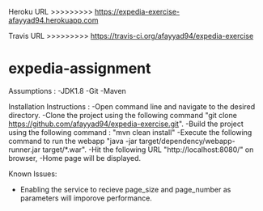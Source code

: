 Heroku URL >>>>>>>>> https://expedia-exercise-afayyad94.herokuapp.com

Travis URL >>>>>>>>> https://travis-ci.org/afayyad94/expedia-exercise

# expedia-assignment
Assumptions :
-JDK1.8
-Git
-Maven



Installation Instructions : 
-Open command line and navigate to the desired directory.
-Clone the project using the following command "git clone https://github.com/afayyad94/expedia-exercise.git".
-Build the project using the following command : "mvn clean install"
-Execute the following command to run the webapp "java -jar target/dependency/webapp-runner.jar target/*.war".
-Hit the following URL "http://localhost:8080/" on browser, 
-Home page will be displayed.




Known Issues:
- Enabling the service to recieve page_size and page_number as parameters will imporove performance.